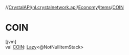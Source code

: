 //[CrystalAPI](../../../../index.md)/[nl.crystalnetwork.api](../../index.md)/[Economy](../index.md)/[Items](index.md)/[COIN](-c-o-i-n.md)

# COIN

[jvm]\
val [COIN](-c-o-i-n.md): [Lazy](https://kotlinlang.org/api/latest/jvm/stdlib/kotlin/-lazy/index.html)&lt;@NotNullItemStack&gt;

